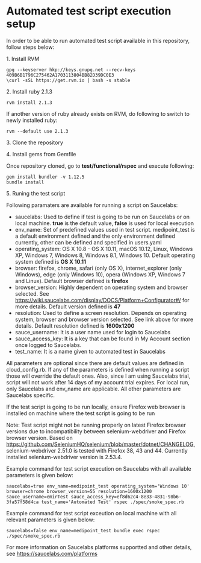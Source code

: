 # Automated test script execution setup

In order to be able to run automated test script available in this repository, follow steps below:

1\. Install RVM

```
gpg --keyserver hkp://keys.gnupg.net --recv-keys 409B6B1796C275462A1703113804BB82D39DC0E3
\curl -sSL https://get.rvm.io | bash -s stable
```
2\. Install ruby 2.1.3
```
rvm install 2.1.3
```
If another version of ruby already exists on RVM, do following to switch to newly installed ruby:
```
rvm --default use 2.1.3
```
3\. Clone the repository

4\. Install gems from Gemfile

Once repository cloned, go to __test/functional/rspec__ and execute following:
```
gem install bundler -v 1.12.5
bundle install
```

5\. Runing the test script

Following paramaters are available for running a script on Saucelabs:
- saucelabs: Used to define if test is going to be run on Saucelabs or on local machine. **true** is the default value, **false** is used for local execution
- env_name: Set of predefined values used in test script. medipoint_test is a default environment defined and the only environment defined currently, other can be defined and specified in users.yaml
- operating_system: OS X 10.8 - OS X 10.11, macOS 10.12, Linux, Windows XP, Windows 7, Windows 8, Windows 8.1, Windows 10. Default operating system defined is **OS X 10.11**
- browser: firefox, chrome, safari (only OS X), internet_explorer (only Windows), edge (only Windows 10), opera (Windows XP, Windows 7 and Linux). Default browser defined is **firefox**
- browser_version: Highly dependent on operating system and browser selected. See https://wiki.saucelabs.com/display/DOCS/Platform+Configurator#/ for more details. Default version defined is **47**
- resolution: Used to define a screen resolution. Depends on operating system, browser and browser version selected. See link above for more details. Default resolution defined is **1600x1200**
- sauce_username: It is a user name used for login to Saucelabs
- sauce_access_key: It is a key that can be found in My Account section once logged to Saucelabs.
- test_name: It is a name given to automated test in Saucelabs

All parameters are optional since there are default values are defined in cloud_config.rb. If any of the parameters is defined when running a script those will override the default ones. Also, since I am using Saucelabs trial, script will not work after 14 days of my account trial expires. For local run, only Saucelabs and env_name are applicable. All other parameters are Saucelabs specific.

If the test script is going to be run locally, ensure Firefox web browser is installed on machine where the test script is going to be run

Note: Test script might not be running properly on latest Firefox browser versions due to incompatibility between selenium-webdriver and Firefox browser version. Based on https://github.com/SeleniumHQ/selenium/blob/master/dotnet/CHANGELOG, selenium-webdriver 2.51.0 is tested with Firefox 38, 43 and 44. Currently installed selenium-webdriver version is 2.53.4.

Example command for test script execution on Saucelabs with all available parameters is given below:
```
saucelabs=true env_name=medipoint_test operating_system='Windows 10' browser=chrome browser_version=55 resolution=1600x1200 sauce_username=emirTest sauce_access_key=ef8d62c4-8e33-4831-98b6-3fa57f58d4ca test_name='Automated Test' rspec ./spec/smoke_spec.rb
```

Example command for test script exceution on local machine with all relevant parameters is given below:
```
saucelabs=false env_name=medipoint_test bundle exec rspec ./spec/smoke_spec.rb
```

For more information on Saucelabs platforms supportted and other details, see https://saucelabs.com/platforms

